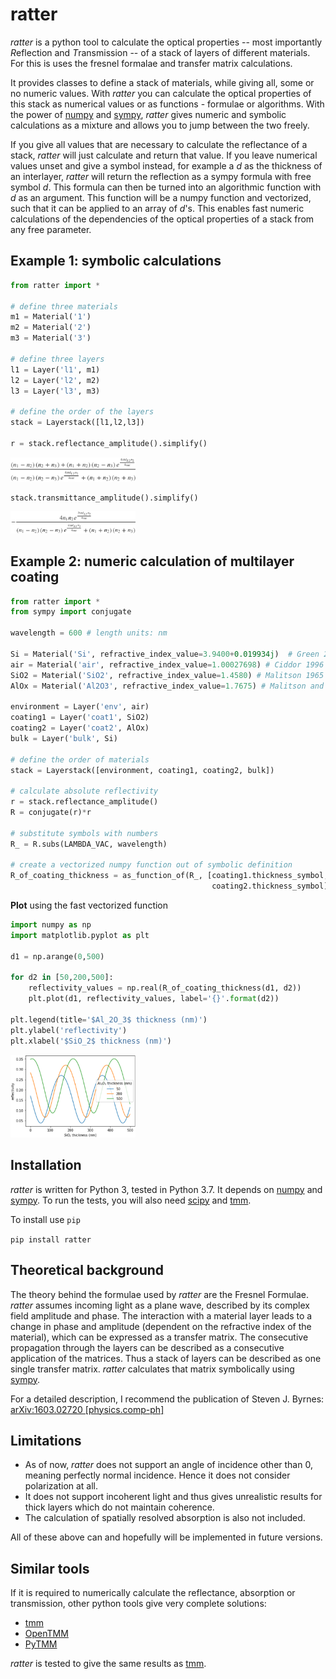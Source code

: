 # ratter

*ratter* is a python tool to calculate the optical properties -- most importantly *R*eflection and *T*ransmission -- of a stack of layers of different materials. For this is uses the fresnel formalae and transfer matrix calculations.

It provides classes to define a stack of materials, while giving all, some or no numeric values. With *ratter* you can calculate the optical properties of this
stack as numerical values or as functions - formulae or algorithms. With the power of [numpy](https://numpy.org) and [sympy](https://www.sympy.org), *ratter* gives numeric and symbolic calculations as a mixture and allows you to jump between the two freely.

If you give all values that are necessary to calculate the reflectance of a stack, *ratter* will just calculate and return that value. If you leave numerical values unset and give a symbol instead, for example a *d* as the thickness of an interlayer, *ratter* will return the reflection as a sympy formula with free symbol *d*. This formula can then be turned into an algorithmic function with *d* as an argument. This function will be a numpy function and vectorized, such that it can be applied to an array of *d*'s. This enables fast numeric calculations of the dependencies of the optical properties of a stack from any free parameter.

## Example 1: symbolic calculations

```python
from ratter import *

# define three materials
m1 = Material('1')
m2 = Material('2')
m3 = Material('3')

# define three layers
l1 = Layer('l1', m1)
l2 = Layer('l2', m2)
l3 = Layer('l3', m3)

# define the order of the layers
stack = Layerstack([l1,l2,l3])

r = stack.reflectance_amplitude().simplify()
```
<img src="/docs/three_materials_r.png" width="200"/>

```
stack.transmittance_amplitude().simplify()
```
<img src="/docs/three_materials_t.png" width="200"/>


## Example 2: numeric calculation of multilayer coating
```python
from ratter import *
from sympy import conjugate

wavelength = 600 # length units: nm

Si = Material('Si', refractive_index_value=3.9400+0.019934j)  # Green 2008
air = Material('air', refractive_index_value=1.00027698) # Ciddor 1996
SiO2 = Material('SiO2', refractive_index_value=1.4580) # Malitson 1965
AlOx = Material('Al2O3', refractive_index_value=1.7675) # Malitson and Dodge 1972

environment = Layer('env', air)
coating1 = Layer('coat1', SiO2)
coating2 = Layer('coat2', AlOx)
bulk = Layer('bulk', Si)

# define the order of materials
stack = Layerstack([environment, coating1, coating2, bulk])

# calculate absolute reflectivity
r = stack.reflectance_amplitude()
R = conjugate(r)*r

# substitute symbols with numbers
R_ = R.subs(LAMBDA_VAC, wavelength)

# create a vectorized numpy function out of symbolic definition
R_of_coating_thickness = as_function_of(R_, [coating1.thickness_symbol, 
                                             coating2.thickness_symbol])
```
**Plot** using the fast vectorized function
```python
import numpy as np
import matplotlib.pyplot as plt

d1 = np.arange(0,500)

for d2 in [50,200,500]:
    reflectivity_values = np.real(R_of_coating_thickness(d1, d2))
    plt.plot(d1, reflectivity_values, label='{}'.format(d2))

plt.legend(title='$Al_2O_3$ thickness (nm)')
plt.ylabel('reflectivity')
plt.xlabel('$SiO_2$ thickness (nm)')
```
<img src="/docs/example_plot.png" width="200"/>


## Installation

*ratter* is written for Python 3, tested in Python 3.7. It depends on [numpy](https://numpy.org) and [sympy](https://www.sympy.org). To run the tests, you will also need [scipy](https://www.scipy.org) and [tmm](https://pypi.org/project/tmm/).

To install use `pip`

```pip install ratter```

## Theoretical background

The theory behind the formulae used by *ratter* are the Fresnel Formulae. *ratter* assumes incoming light as a plane wave, described by its complex field amplitude and phase. The interaction with a material layer leads to a change in phase and amplitude (dependent on the refractive index of the material), which can be expressed as a transfer matrix. The consecutive propagation through the layers can be described as a consecutive application of the matrices. Thus a stack of layers can be described as one single transfer matrix. *ratter* calculates that matrix symbolically using [sympy](https://www.sympy.org).

For a detailed description, I recommend the publication of Steven J. Byrnes: [arXiv:1603.02720 [physics.comp-ph]](https://arxiv.org/abs/1603.02720)

## Limitations

* As of now, *ratter* does not support an angle of incidence other than 0, meaning perfectly normal incidence. Hence it does not consider polarization at all.
* It does not support incoherent light and thus gives unrealistic results for thick layers which do not maintain coherence.
* The calculation of spatially resolved absorption is also not included.

All of these above can and hopefully will be implemented in future versions.

## Similar tools

If it is required to numerically calculate the reflectance, absorption or transmission, other python tools give very complete solutions:

* [tmm](https://pypi.org/project/tmm/)
* [OpenTMM](https://pypi.org/project/openTMM/)
* [PyTMM](https://github.com/kitchenknif/PyTMM)

*ratter* is tested to give the same results as [tmm](https://pypi.org/project/tmm/).